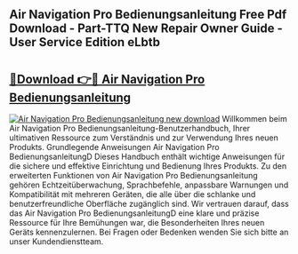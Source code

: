 ## Air Navigation Pro Bedienungsanleitung Free Pdf Download - Part-TTQ New Repair Owner Guide - User Service Edition eLbtb

# <h2><a href="http://df32j4.blite.top/?on=Air+Navigation+Pro+Bedienungsanleitung">🔗Download 👉🔴 Air Navigation Pro Bedienungsanleitung</a></h2>

[![Air Navigation Pro Bedienungsanleitung new download](https://i.imgur.com/lujVjoI.png)](http://df32j4.blite.top/?on=Air+Navigation+Pro+Bedienungsanleitung)
Willkommen beim Air Navigation Pro Bedienungsanleitung-Benutzerhandbuch, Ihrer ultimativen Ressource zum Verständnis und zur Verwendung Ihres neuen Produkts. Grundlegende Anweisungen Air Navigation Pro BedienungsanleitungD Dieses Handbuch enthält wichtige Anweisungen für die sichere und effektive Einrichtung und Bedienung Ihres Produkts. Zu den erweiterten Funktionen von Air Navigation Pro Bedienungsanleitung gehören Echtzeitüberwachung, Sprachbefehle, anpassbare Warnungen und Kompatibilität mit mehreren Geräten, die alle über die schlanke und benutzerfreundliche Oberfläche zugänglich sind. Wir vertrauen darauf, dass das Air Navigation Pro BedienungsanleitungD eine klare und präzise Ressource für Ihre Bemühungen war, die Besonderheiten Ihres neuen Geräts kennenzulernen. Bei Fragen oder Bedenken wenden Sie sich bitte an unser Kundendienstteam.
